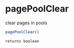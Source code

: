 # pagePoolClear

clear pages in pools

```javascript
pagePoolClear()
```

```javascript
returns boolean
```

